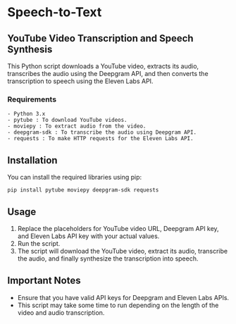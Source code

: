 # Speech-to-Text

## YouTube Video Transcription and Speech Synthesis

This Python script downloads a YouTube video, extracts its audio, transcribes the audio using the Deepgram API, and then converts the transcription to speech using the Eleven Labs API.

### Requirements
```
- Python 3.x
- pytube : To download YouTube videos.
- moviepy : To extract audio from the video.
- deepgram-sdk : To transcribe the audio using Deepgram API.
- requests : To make HTTP requests for the Eleven Labs API.
```

## Installation

You can install the required libraries using pip:
```
pip install pytube moviepy deepgram-sdk requests
```


## Usage

1. Replace the placeholders for YouTube video URL, Deepgram API key, and Eleven Labs API key with your actual values.
2. Run the script.
3. The script will download the YouTube video, extract its audio, transcribe the audio, and finally synthesize the transcription into speech.

## Important Notes

- Ensure that you have valid API keys for Deepgram and Eleven Labs APIs.
- This script may take some time to run depending on the length of the video and audio transcription.


